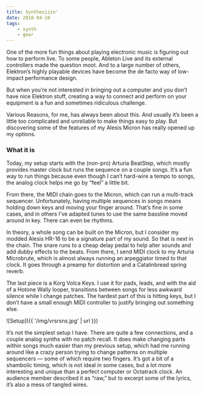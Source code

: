 ```yaml
---
title: Synthesizin'
date: 2018-04-10
tags:
    - synth
    - gear
---
```



One of the more fun things about playing electronic music is figuring out how to perform live. To some people, Ableton Live and its external controllers made the question moot. And to a large number of others, Elektron’s highly playable devices have become the de facto way of low-impact performance design. 

But when you’re not interested in bringing out a computer and you don’t have nice Elektron stuff, creating a way to connect and perform on your equipment is a fun and sometimes ridiculous challenge. 

Various Reasons, for me, has always been about this. And usually it’s been a little too complicated and unreliable to make things easy to play. But discovering some of the features of my Alesis Micron has really opened up my options. 

### What it is

Today, my setup starts with the (non-pro) Arturia BeatStep, which mostly provides master clock but runs the sequence on a couple songs. It’s a fun way to run things because even though I can’t hard-wire a tempo to songs, the analog clock helps me go by “feel” a little bit.

From there, the MIDI chain goes to the Micron, which can run a multi-track sequencer. Unfortunately, having multiple sequences in songs means holding down keys and moving your finger around. That’s fine in some cases, and in others I’ve adapted tunes to use the same bassline moved around in key. There can even be rhythms. 

In theory, a whole song can be built on the Micron, but I consider my modded Alesis HR-16 to be a signature part of my sound. So that is next in the chain. The snare runs to a cheap delay pedal to help alter sounds and add dubby effects to the beats. From there, I send MIDI clock to my Arturia Microbrute, which is almost always running an arpeggiator timed to that clock. It goes through a preamp for distortion and a Catalinbread spring reverb. 

The last piece is a Korg Volca Keys. I use it for pads, leads, and with 
the aid of a Hotone Wally looper, transitions between songs for less awkward silence while I change patches. The hardest part of this is hitting keys, but I don’t have a small enough MIDI controller to justify bringing out something else. 

![Setup]({{ '/img/vrsrsns.jpg' | url }})

It’s not the simplest setup I have. There are quite a few connections, and a couple analog synths with no patch recall. It does make changing parts within songs much easier than my previous setup, which had me running around like a crazy person trying to change patterns on multiple sequencers — some of which require two fingers. It’s got a bit of a shambolic timing, which is not ideal in some cases, but a lot more interesting and unique than a perfect computer or Octatrack clock. An audience member described it as “raw,” but to excerpt some of the lyrics, it’s also a mess of tangled wires.